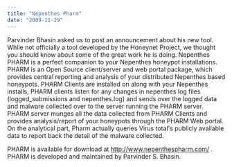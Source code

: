 ```yaml
---
title: "Nepenthes Pharm"
date: "2009-11-29"
---
```


Parvinder Bhasin asked us to post an announcement about his new tool. While not officially a tool developed by the Honeynet Project, we thought you should know about some of the great work he is doing. Nepenthes PHARM is a perfect companion to your Nepenthes honeypot installations. PHARM is an Open Source client/server and web portal package, which provides central reporting and analysis of your distributed Nepenthes based honeypots. PHARM Clients are installed on along with your Nepenthes installs, PHARM clients listen for any changes in nepenthes log files (logged\_submissions and nepenthes.log) and sends over the logged data and malware collected over to the server running the PHARM server. PHARM server munges all the data collected from PHARM Clients and provides analysis/report of your honeypots through the PHARM Web portal. On the analytical part, Pharm actually queries Virus total's publicly available data to report back the detail of the malware collected.  
  
PHARM is available for download at http://www.nepenthespharm.com/ . PHARM is developed and maintained by Parvinder S. Bhasin.
